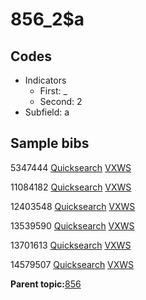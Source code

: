 # 856\_2$a

## Codes

-   Indicators
    -   First: \_
    -   Second: 2
-   Subfield: a

## Sample bibs

5347444 [Quicksearch](https://search.library.yale.edu/catalog/5347444) [VXWS](http://prodorbis.library.yale.edu:7014/vxws/GetHoldingsService?bibId=5347444)

11084182 [Quicksearch](https://search.library.yale.edu/catalog/11084182) [VXWS](http://prodorbis.library.yale.edu:7014/vxws/GetHoldingsService?bibId=11084182)

12403548 [Quicksearch](https://search.library.yale.edu/catalog/12403548) [VXWS](http://prodorbis.library.yale.edu:7014/vxws/GetHoldingsService?bibId=12403548)

13539590 [Quicksearch](https://search.library.yale.edu/catalog/13539590) [VXWS](http://prodorbis.library.yale.edu:7014/vxws/GetHoldingsService?bibId=13539590)

13701613 [Quicksearch](https://search.library.yale.edu/catalog/13701613) [VXWS](http://prodorbis.library.yale.edu:7014/vxws/GetHoldingsService?bibId=13701613)

14579507 [Quicksearch](https://search.library.yale.edu/catalog/14579507) [VXWS](http://prodorbis.library.yale.edu:7014/vxws/GetHoldingsService?bibId=14579507)

**Parent topic:**[856](../../tags/856/856.md)

